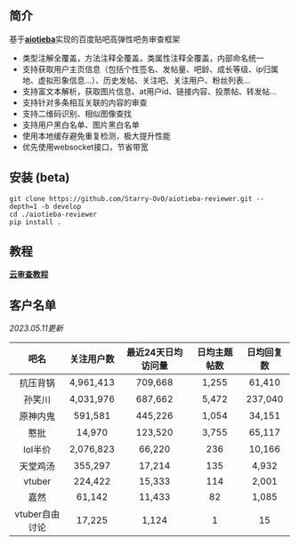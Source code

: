 ## 简介

基于[**aiotieba**](https://github.com/Starry-OvO/aiotieba)实现的百度贴吧高弹性吧务审查框架

+ 类型注解全覆盖，方法注释全覆盖，类属性注释全覆盖，内部命名统一
+ 支持获取用户主页信息（包括个性签名、发帖量、吧龄、成长等级、ip归属地、虚拟形象信息...）、历史发帖、关注吧、关注用户、粉丝列表...
+ 支持富文本解析，获取图片信息、at用户id、链接内容、投票帖、转发帖...
+ 支持针对多条相互关联的内容的审查
+ 支持二维码识别、相似图像查找
+ 支持用户黑白名单、图片黑白名单
+ 使用本地缓存避免重复检测，极大提升性能
+ 优先使用websocket接口，节省带宽

## 安装 (beta)

```shell
git clone https://github.com/Starry-OvO/aiotieba-reviewer.git --depth=1 -b develop
cd ./aiotieba-reviewer
pip install .
```

## 教程

[**云审查教程**](tutorial/reviewer.md)

## 客户名单

*2023.05.11更新*

|      吧名      | 关注用户数 | 最近24天日均访问量 | 日均主题帖数 | 日均回复数 |
| :------------: | :--------: | :----------------: | :----------: | :--------: |
|    抗压背锅    | 4,961,413  |      709,668       |    1,255     |   61,410   |
|     孙笑川     | 4,031,976  |      687,662       |    5,472     |  237,040   |
|    原神内鬼    |  591,581   |      445,226       |    1,054     |   34,151   |
|      憨批      |   14,970   |      123,520       |    3,755     |   65,117   |
|    lol半价     | 2,076,823  |       66,220       |     236      |   10,166   |
|    天堂鸡汤    |  355,297   |       17,214       |     135      |   4,932    |
|     vtuber     |  224,422   |       15,333       |     114      |   2,001    |
|      嘉然      |   61,142   |       11,433       |      82      |   1,085    |
| vtuber自由讨论 |   17,225   |       1,124        |      1       |     15     |
